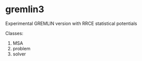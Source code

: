 # gremlin3
Experimental GREMLIN version with RRCE statistical potentials


Classes:
1) MSA
2) problem
3) solver